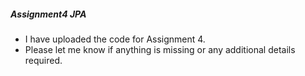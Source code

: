 ##### Assignment4 JPA
*  I have uploaded the code for Assignment 4.
* Please let me know if anything is missing or any additional details required.
